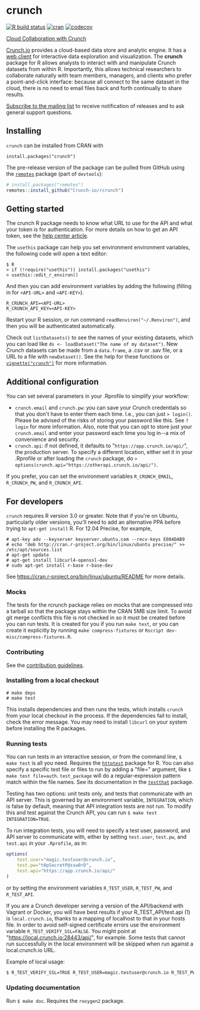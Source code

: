 # crunch

<!-- badges: start -->
[![R build status](https://github.com/Crunch-io/rcrunch/workflows/R-CMD-check/badge.svg)](https://github.com/Crunch-io/rcrunch/actions)
[![cran](https://www.r-pkg.org/badges/version-last-release/crunch)](https://cran.r-project.org/package=crunch) [![codecov](https://codecov.io/gh/Crunch-io/rcrunch/branch/master/graph/badge.svg)](https://codecov.io/gh/Crunch-io/rcrunch)
<!-- badges: end -->

[Cloud Collaboration with Crunch](http://crunch-io.github.io/rcrunch/)

[Crunch.io](https://crunch.io/) provides a cloud-based data store and analytic engine. It has a [web client](https://app.crunch.io/) for interactive data exploration and visualization. The **crunch** package for R allows analysts to interact with and manipulate Crunch datasets from within R. Importantly, this allows technical researchers to collaborate naturally with team members, managers, and clients who prefer a point-and-click interface: because all connect to the same dataset in the cloud, there is no need to email files back and forth continually to share results.

[Subscribe to the mailing list](mailto:rcrunch+subscribe@crunch.io) to receive notification of releases and to ask general support questions.

## Installing

`crunch` can be installed from CRAN with

    install.packages("crunch")

The pre-release version of the package can be pulled from GitHub using the [`remotes`](https://github.com/r-lib/remotes) package (part of `devtools`):

```r
# install.packages("remotes")
remotes::install_github("Crunch-io/rcrunch")
```

## Getting started

The crunch R package needs to know what URL to use for the API and what your token is for authentication.
For more details on how to get an API token, see the [help center article]((https://help.crunch.io/hc/en-us/articles/4415963337869-API-Keys)).

The `usethis` package can help you set environment environment variables, the following code will
open a text editor:

    $ R
    > if (!require("usethis")) install.packages("usethis")
    > usethis::edit_r_environ()

And then you can add environment variables by adding the following (filling in for `<API-URL>` and `<API-KEY>`).

    R_CRUNCH_API=<API-URL>
    R_CRUNCH_API_KEY=<API-KEY>

Restart your R session, or run command `readRenviron("~/.Renviron")`, and then you will be authenticated automatically.

Check out `listDatasets()` to see the names of your existing datasets, which you can load like `ds <- loadDataset("The name of my dataset")`. New Crunch datasets can be made from a `data.frame`, a .csv or .sav file, or a URL to a file with `newDataset()`. See the help for these functions or [`vignette("crunch")`](https://crunch.io/r/crunch/articles/crunch.html) for more information.

## Additional configuration

You can set several parameters in your .Rprofile to simplify your workflow:

* `crunch.email` and `crunch.pw`: you can save your Crunch credentials so that you don't have to enter them each time. I.e., you can just `> login()`. Please be advised of the risks of storing your password like this. See `?login` for more information. Also, note that you can opt to store just your `crunch.email` and enter your password each time you log in--a mix of convenience and security.
* `crunch.api`: if not defined, it defaults to "`https://app.crunch.io/api/`", the production server. To specify a different location, either set it in your .Rprofile or after loading the `crunch` package, do `> options(crunch.api="https://otherapi.crunch.io/api/")`.

If you prefer, you can set the environment variables `R_CRUNCH_EMAIL`, `R_CRUNCH_PW`, and `R_CRUNCH_API`.

## For developers

`crunch` requires R version 3.0 or greater. Note that if you're on Ubuntu, particularly older versions, you'll need to add an alternative PPA before trying to `apt-get install` R. For 12.04 Precise, for example,

    # apt-key adv --keyserver keyserver.ubuntu.com --recv-keys E084DAB9
    # echo "deb http://cran.r-project.org/bin/linux/ubuntu precise/" >> /etc/apt/sources.list
    # apt-get update
    # apt-get install libcurl4-openssl-dev
    # sudo apt-get install r-base r-base-dev

See https://cran.r-project.org/bin/linux/ubuntu/README for more details.

### Mocks
The tests for the rcrunch package relies on mocks that are compressed into a tarball
so that the package stays within the CRAN 5MB size limit. To avoid git merge conflicts
this file is not checked in so it must be created before you can run tests. It is
created for you if you run `make test`, or you can create it explicitly by running
`make compress-fixtures` or `Rscript dev-misc/compress-fixtures.R`.

### Contributing

See the [contribution guidelines](CONTRIBUTING.md).

### Installing from a local checkout

    # make deps
    # make test

This installs dependencies and then runs the tests, which installs `crunch` from your local checkout in the process. If the dependencies fail to install, check the error message. You may need to install `libcurl` on your system before installing the R packages.

### Running tests

You can run tests in an interactive session, or from the command line, `$ make test` is all you need. Requires the [`httptest`](https://github.com/nealrichardson/httptest) package for R. You can also specify a specific test file or files to run by adding a "file=" argument, like `$ make test file=auth`. `test_package` will do a regular-expression pattern match within the file names. See its documentation in the [`testthat`](https://testthat.r-lib.org/) package.

Testing has two options: unit tests only, and tests that communicate with an API server. This is governed by an environment variable, `INTEGRATION`, which is false by default, meaning that API integration tests are not run. To modify this and test against the Crunch API, you can run `$ make test INTEGRATION=TRUE`.

To run integration tests, you will need to specify a test user, password, and API server to communicate with, either by setting `test.user`, `test.pw`, and `test.api` in your `.Rprofile`, as in:

```r
options(
    test.user="magic.testuser@crunch.io",
    test.pw="t0pSecretP@ssw0rD",
    test.api="https://app.crunch.io/api/"
)
```

or by setting the environment variables `R_TEST_USER`, `R_TEST_PW`, and `R_TEST_API`.

If you are a Crunch developer serving a version of the API/backend with Vagrant or Docker, you will have best results if your R_TEST_API/test.api (1) is `local.crunch.io`, thanks to a mapping of localhost to that in your hosts file. In order to avoid self-signed certificate errors use the environment variable `R_TEST_VERIFY_SSL=FALSE`. You might point at "https://local.crunch.io:28443/api/", for example. Some tests that cannot run successfully in the local environment will be skipped when run against a local.crunch.io URL.

Example of local usage:

```bash
$ R_TEST_VERIFY_SSL=TRUE R_TEST_USER=magic.testuser@crunch.io R_TEST_PW=t0pSecretP@ssw0rD R_TEST_API=https://local.crunch.io:28443/api/ make test INTEGRATION=TRUE file=variable-summary
```

### Updating documentation

Run `$ make doc`. Requires the `roxygen2` package.
